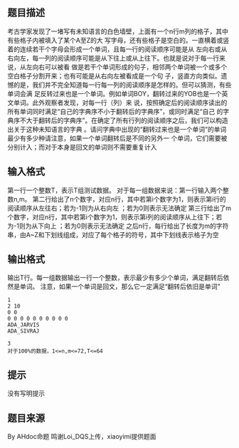 


## 题目描述
考古学家发现了一堵写有未知语言的白色墙壁，上面有一个n行m列的格子，其中有些格子内被填入了某个A至Z的大
写字母，还有些格子是空白的。一直横着或竖着的连续若干个字母会形成一个单词，且每一行的阅读顺序可能是从
左向右或从右向左，每一列的阅读顺序可能是从下往上或从上往下。也就是说对于每一行来说，从左向右可以被看
做是若干个单词形成的句子，相邻两个单词被一个或多个空白格子分割开来；也有可能是从右向左被看成是一个句
子，竖直方向类似。遗憾的是，我们并不完全知道每一行每一列的阅读顺序是怎样的。但可以猜测，有些单词会满
足反转过来也是一个单词。例如单词BOY，翻转过来的YOB也是一个英文单词。此外观察者发现，对每一行（列）来
说，按照确定后的阅读顺序读出的所有单词同时满足“自己的字典序不小于翻转后的字典序”，或同时满足“自己
的字典序不大于翻转后的字典序”。在确定了所有行列的阅读顺序之后，我们可以构造出关于这种未知语言的字典
。请问字典中出现的“翻转过来也是一个单词”的单词最少有多少种请注意，如果一个单词翻转后是不同的另外一
个单词，它们需要被分别计入；而对于本身是回文的单词则不需要重复计入
## 输入格式
第一行一个整数T，表示T组测试数据。
对于每一组数据来说：第一行输入两个整数n,m。
第二行给出了n个数字，对应n行，其中若第i个数字为1，则表示第i行的阅读顺序从左往右；若为-1则为从右向左
；若为0则表示无法确定
第三行给出了m个数字，对应n行，其中若第i个数字为1，则表示第i列的阅读顺序从上往下；若为-1则为从下向上
；若为0则表示无法确定
之后n行，每行给出了长度为m的字符串，由A~Z和下划线组成，对应了每个格子的符号，其中下划线表示格子为空
## 输出格式
输出T行。每一组数据输出一行一个整数，表示最少有多少个单词，满足翻转后依然是单词。
注意，如果一个单词是回文，那么它一定满足“翻转后依旧是单词”

```input1
1
2 10
0 0
0 0 0 0 0 0 0 0 0 0 
ADA_JARVIS
ADA_SIVRAJ

```
```output1
3
对于100%的数据，1<=n,m<=72,T<=64
```

## 提示
没有写明提示
## 题目来源
By AHdoc命题 鸣谢Loi_DQS上传，xiaoyimi提供题面


